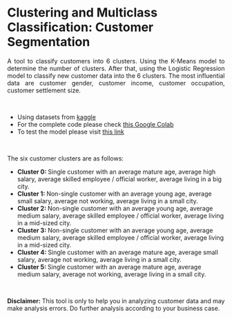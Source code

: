 # Clustering and Multiclass Classification: Customer Segmentation

<p style='text-align: justify;'>
A tool to classify customers into 6 clusters. Using the K-Means model to determine the number of clusters. After that, using the Logistic Regression model to classify new customer data into the 6 clusters. The most influential data are customer gender, customer income, customer occupation, customer settlement size.
</p>

<br>

- Using datasets from [kaggle](https://www.kaggle.com/datasets/dev0914sharma/customer-clustering?select=segmentation+data.csv)
- For the complete code please check [this Google Colab](https://colab.research.google.com/drive/1X66xbN8-tbU2Vs_9zLwe0IS3ljss35MB?usp=sharing)
- To test the model please visit [this link](https://findcustomercluster.streamlit.app/)

<br>

<p style='text-align: justify;'>
The six customer clusters are as follows:
  <ul>
    <li> <strong> Cluster 0: </strong> Single customer with an average mature age, average high salary, average skilled employee / official worker, average living in a big city. </li>
    <li> <strong> Cluster 1: </strong> Non-single customer with an average young age, average small salary, average not working, average living in a small city. </li>
    <li> <strong> Cluster 2: </strong> Non-single customer with an average young age, average medium salary, average skilled employee / official worker, average living in a mid-sized city. </li>
    <li> <strong> Cluster 3: </strong> Non-single customer with an average young age, average medium salary, average skilled employee / official worker, average living in a mid-sized city. </li>
    <li> <strong> Cluster 4: </strong> Single customer with an average mature age, average small salary, average not working, average living in a small city. </li>
    <li> <strong> Cluster 5: </strong> Single customer with an average mature age, average medium salary, average not working, average living in a small city. </li>
  </ul>
</p>

<br>

<p style='text-align: justify;'>
<strong> Disclaimer: </strong> This tool is only to help you in analyzing customer data and may make analysis errors. Do further analysis according to your business case.
</p>

